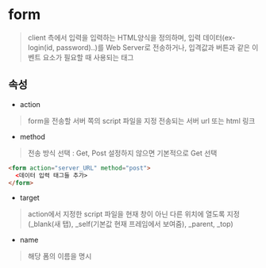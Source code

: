 # form
> client 측에서 입력을 입력하는 HTML양식을 정의하며, 입력 데이터(ex-login(id, password)..)를 Web Server로 전송하거나, 입격값과 버튼과 같은 이벤트 요소가 필요할 때 사용되는 태그


## 속성
- action
> form을 전송할 서버 쪽의 script 파일을 지정 전송되는 서버 url 또는 html 링크
- method
> 전송 방식 선택 : Get, Post 설정하지 않으면 기본적으로 Get 선택
```html
<form action="server_URL" method="post">
  <데이터 입력 태그들 추가>
</form>
```
- target
> action에서 지정한 script 파일을 현재 창이 아닌 다른 위치에 열도록 지정(_blank(새 탭), _self(기본값 현재 프레임에서 보여줌), _parent, _top)

- name
> 해당 폼의 이름을 명시
